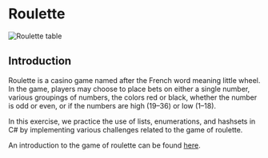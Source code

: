 # Roulette

![Roulette table](https://de.888casino.com/magazine/sites/de-newblog.888casino.com/files/inline-images/Types%20of%20Bets%20%281%29.webp)

## Introduction

Roulette is a casino game named after the French word meaning little wheel. In the game, players may choose to place bets on either a single number, various groupings of numbers, the colors red or black, whether the number is odd or even, or if the numbers are high (19–36) or low (1–18).

In this exercise, we practice the use of lists, enumerations, and hashsets in C# by implementing various challenges related to the game of roulette.

An introduction to the game of roulette can be found [here](https://de.888casino.com/magazine/roulette-strategie-guide/roulette-regeln).
